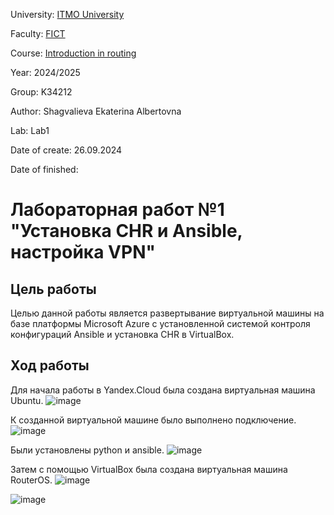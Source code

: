 University: [ITMO University](https://itmo.ru/ru/)

Faculty: [FICT](https://fict.itmo.ru)

Course: [Introduction in routing](https://github.com/itmo-ict-faculty/introduction-in-routing)

Year: 2024/2025

Group: K34212

Author: Shagvalieva Ekaterina Albertovna

Lab: Lab1

Date of create: 26.09.2024

Date of finished: 

# Лабораторная работ №1 "Установка CHR и Ansible, настройка VPN"

## Цель работы

Целью данной работы является развертывание виртуальной машины на базе платформы Microsoft Azure с установленной системой контроля конфигураций Ansible и установка CHR в VirtualBox.

## Ход работы

Для начала работы в Yandex.Cloud была создана виртуальная машина Ubuntu.
![image](https://github.com/user-attachments/assets/665643d7-de62-4a73-a92f-7fc8fff4bca0)

К созданной виртуальной машине было выполнено подключение.
![image](https://github.com/user-attachments/assets/9c5681ef-593f-437b-9a67-930d43c39361)

Были установлены python и ansible.
![image](https://github.com/user-attachments/assets/bb166d53-d049-4c6e-bee7-297c7f6ab0c6)

Затем с помощью VirtualBox была создана виртуальная машина RouterOS.
![image](https://github.com/user-attachments/assets/696f53ab-8a22-4172-94eb-7f66d9246d6e)

![image](https://github.com/user-attachments/assets/ca0b326d-6054-4521-be31-9d1176e25e81)
